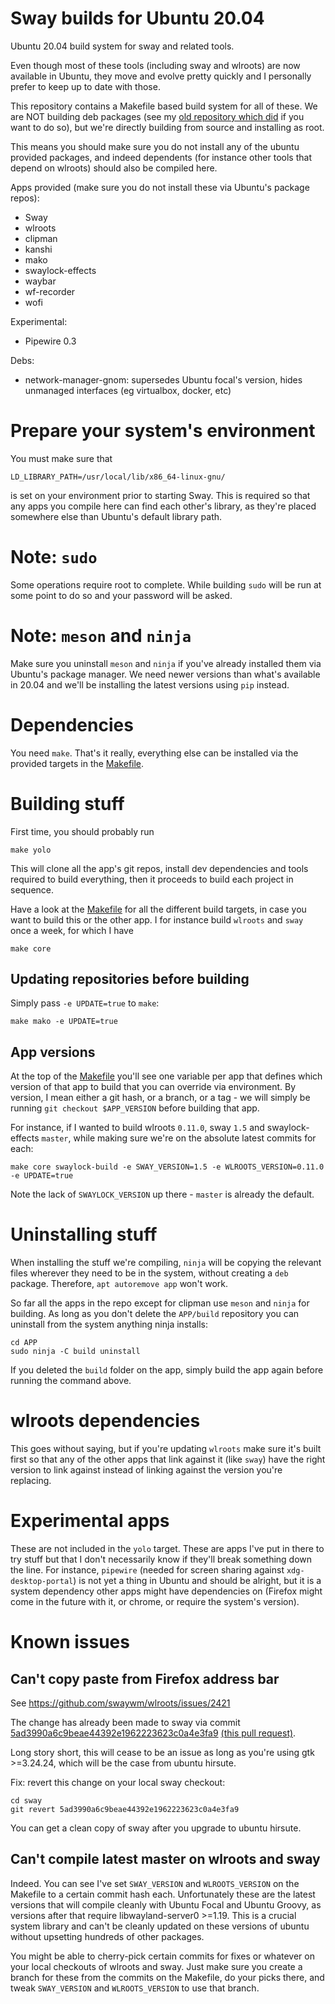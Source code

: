 # Sway builds for Ubuntu 20.04

Ubuntu 20.04 build system for sway and related tools.

Even though most of these tools (including sway and wlroots) are now available in Ubuntu, they move and evolve pretty quickly and I personally prefer to keep up to date with those.

This repository contains a Makefile based build system for all of these. We are NOT building deb packages (see my [old repository which did](https://github.com/luispabon/sway-ubuntu-deb-build) if you want to do so), but we're directly building from source and installing as root.

This means you should make sure you do not install any of the ubuntu provided packages, and indeed dependents (for instance other tools that depend on wlroots) should also be compiled here.

Apps provided (make sure you do not install these via Ubuntu's package repos):

  * Sway
  * wlroots
  * clipman
  * kanshi
  * mako
  * swaylock-effects
  * waybar
  * wf-recorder
  * wofi

Experimental:

  * Pipewire 0.3

Debs:

  * network-manager-gnom: supersedes Ubuntu focal's version, hides unmanaged interfaces (eg virtualbox, docker, etc)

# Prepare your system's environment

You must make sure that

```
LD_LIBRARY_PATH=/usr/local/lib/x86_64-linux-gnu/
```

is set on your environment prior to starting Sway. This is required so that any apps you compile here can find each other's library, as they're placed somewhere else than Ubuntu's default library path.

# Note: `sudo`

Some operations require root to complete. While building `sudo` will be run at some point to do so and your password will be asked.

# Note: `meson` and `ninja`

Make sure you uninstall `meson` and `ninja` if you've already installed them via Ubuntu's package manager. We need newer versions than what's available in 20.04 and we'll be installing the latest versions using `pip` instead.

# Dependencies

You need `make`. That's it really, everything else can be installed via the provided targets in the [Makefile](Makefile).

# Building stuff

First time, you should probably run

```
make yolo
```

This will clone all the app's git repos, install dev dependencies and tools required to build everything, then it proceeds to build each project in sequence.

Have a look at the [Makefile](Makefile) for all the different build targets, in case you want to build this or the other app. I for instance build `wlroots` and `sway` once a week, for which I have

```
make core
```

## Updating repositories before building

Simply pass `-e UPDATE=true` to `make`:

```
make mako -e UPDATE=true
```

## App versions

At the top of the [Makefile](Makefile) you'll see one variable per app that defines which version of that app to build that you can override via environment. By version, I mean either a git hash, or a branch, or a tag - we will simply be running `git checkout $APP_VERSION` before building that app.

For instance, if I wanted to build wlroots `0.11.0`, sway `1.5` and swaylock-effects `master`, while making sure we're on the absolute latest commits for each:

```
make core swaylock-build -e SWAY_VERSION=1.5 -e WLROOTS_VERSION=0.11.0 -e UPDATE=true
```

Note the lack of `SWAYLOCK_VERSION` up there - `master` is already the default.

# Uninstalling stuff

When installing the stuff we're compiling, `ninja` will be copying the relevant files wherever they need to be in the system, without creating a `deb` package. Therefore, `apt autoremove app` won't work.

So far all the apps in the repo except for clipman use `meson` and `ninja` for building. As long as you don't delete the `APP/build` repository you can uninstall from the system anything ninja installs:

```
cd APP
sudo ninja -C build uninstall
```

If you deleted the `build` folder on the app, simply build the app again before running the command above.

# wlroots dependencies

This goes without saying, but if you're updating `wlroots` make sure it's built first so that any of the other apps that link against it (like `sway`) have the right version to link against instead of linking against the version you're replacing.

# Experimental apps

These are not included in the `yolo` target. These are apps I've put in there to try stuff but that I don't necessarily know if they'll break something down the line. For instance, `pipewire` (needed for screen sharing against `xdg-desktop-portal`) is not yet a thing in Ubuntu and should be alright, but it is a system dependency other apps might have dependencies on (Firefox might come in the future with it, or chrome, or require the system's version).

# Known issues
## Can't copy paste from Firefox address bar

See https://github.com/swaywm/wlroots/issues/2421

The change has already been made to sway via commit [5ad3990a6c9beae44392e1962223623c0a4e3fa9](https://github.com/swaywm/sway/commit/5ad3990a6c9beae44392e1962223623c0a4e3fa9) [(this pull request)](https://github.com/swaywm/sway/pull/5788).

Long story short, this will cease to be an issue as long as you're using gtk >=3.24.24, which will be the case from ubuntu hirsute.

Fix: revert this change on your local sway checkout:

```
cd sway
git revert 5ad3990a6c9beae44392e1962223623c0a4e3fa9
```

You can get a clean copy of sway after you upgrade to ubuntu hirsute.

## Can't compile latest master on wlroots and sway

Indeed. You can see I've set `SWAY_VERSION` and `WLROOTS_VERSION` on the Makefile to a certain commit hash each. Unfortunately these are the latest versions that will compile cleanly with Ubuntu Focal and Ubuntu Groovy, as versions after that require libwayland-server0 >=1.19. This is a crucial system library and can't be cleanly updated on these versions of ubuntu without upsetting hundreds of other packages.

You might be able to cherry-pick certain commits for fixes or whatever on your local checkouts of wlroots and sway. Just make sure you create a branch for these from the commits on the Makefile, do your picks there, and tweak `SWAY_VERSION` and `WLROOTS_VERSION` to use that branch.
